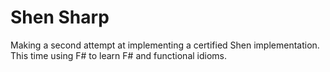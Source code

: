 # Shen Sharp

Making a second attempt at implementing a certified Shen implementation. This time using F# to learn F# and functional idioms.
